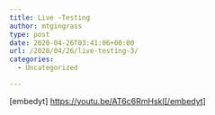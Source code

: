 ```yaml
---
title: Live -Testing
author: mtgingrass
type: post
date: 2020-04-26T03:41:06+00:00
url: /2020/04/26/live-testing-3/
categories:
  - Uncategorized

---
```

[embedyt] https://youtu.be/AT6c6RmHskI[/embedyt]